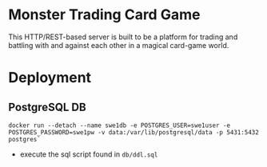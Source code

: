 # Monster Trading Card Game

This HTTP/REST-based server is built to be a platform for trading and battling with and
against each other in a magical card-game world.

# Deployment
## PostgreSQL DB

```shell
docker run --detach --name swe1db -e POSTGRES_USER=swe1user -e POSTGRES_PASSWORD=swe1pw -v data:/var/lib/postgresql/data -p 5431:5432 postgres`
```
* execute the sql script found in `db/ddl.sql`